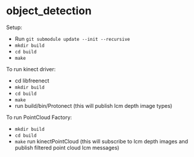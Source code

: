 # object_detection

Setup:

- Run `git submodule update --init --recursive`
- `mkdir build`
- `cd build`
- `make`

To run kinect driver:
  - cd libfreenect
  - `mkdir build`
  - `cd build`
  - `make`
  -  run build/bin/Protonect
  (this will publish lcm depth image types)
  
To run PointCloud Factory:
  - `mkdir build`
  - `cd build`
  - `make`
  run kinectPointCloud 
  (this will subscribe to lcm depth images and publish filtered point cloud lcm messages)
